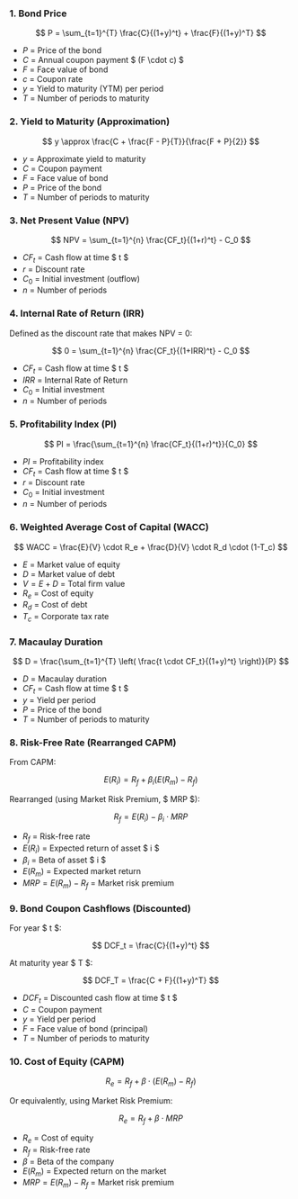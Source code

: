 ### 1. Bond Price

$$
P = \sum_{t=1}^{T} \frac{C}{(1+y)^t} + \frac{F}{(1+y)^T}
$$

- $P$ = Price of the bond  
- $C$ = Annual coupon payment $ (F \cdot c) $  
- $F$ = Face value of bond  
- $c$ = Coupon rate  
- $y$ = Yield to maturity (YTM) per period  
- $T$ = Number of periods to maturity  


### 2. Yield to Maturity (Approximation)

$$
y \approx \frac{C + \frac{F - P}{T}}{\frac{F + P}{2}}
$$

- $y$ = Approximate yield to maturity  
- $C$ = Coupon payment  
- $F$ = Face value of bond  
- $P$ = Price of the bond  
- $T$ = Number of periods to maturity  


### 3. Net Present Value (NPV)

$$
NPV = \sum_{t=1}^{n} \frac{CF_t}{(1+r)^t} - C_0
$$

- $CF_t$ = Cash flow at time $ t $  
- $r$ = Discount rate  
- $C_0$ = Initial investment (outflow)  
- $n$ = Number of periods  


### 4. Internal Rate of Return (IRR)

Defined as the discount rate that makes NPV = 0:

$$
0 = \sum_{t=1}^{n} \frac{CF_t}{(1+IRR)^t} - C_0
$$

- $CF_t$ = Cash flow at time $ t $  
- $IRR$ = Internal Rate of Return  
- $C_0$ = Initial investment  
- $n$ = Number of periods  


### 5. Profitability Index (PI)

$$
PI = \frac{\sum_{t=1}^{n} \frac{CF_t}{(1+r)^t}}{C_0}
$$

- $PI$ = Profitability index  
- $CF_t$ = Cash flow at time $ t $  
- $r$ = Discount rate  
- $C_0$ = Initial investment  
- $n$ = Number of periods  


### 6. Weighted Average Cost of Capital (WACC)

$$
WACC = \frac{E}{V} \cdot R_e + \frac{D}{V} \cdot R_d \cdot (1-T_c)
$$

- $E$ = Market value of equity  
- $D$ = Market value of debt  
- $V = E + D$ = Total firm value  
- $R_e$ = Cost of equity  
- $R_d$ = Cost of debt  
- $T_c$ = Corporate tax rate  


### 7. Macaulay Duration

$$
D = \frac{\sum_{t=1}^{T} \left( \frac{t \cdot CF_t}{(1+y)^t} \right)}{P}
$$

- $D$ = Macaulay duration  
- $CF_t$ = Cash flow at time $ t $  
- $y$ = Yield per period  
- $P$ = Price of the bond  
- $T$ = Number of periods to maturity  


### 8. Risk-Free Rate (Rearranged CAPM)

From CAPM:

$$
E(R_i) = R_f + \beta_i (E(R_m) - R_f)
$$

Rearranged (using Market Risk Premium, $ MRP $):

$$
R_f = E(R_i) - \beta_i \cdot MRP
$$

- $R_f$ = Risk-free rate  
- $E(R_i)$ = Expected return of asset $ i $  
- $\beta_i$ = Beta of asset $ i $  
- $E(R_m)$ = Expected market return  
- $MRP = E(R_m) - R_f$ = Market risk premium  


### 9. Bond Coupon Cashflows (Discounted)

For year $ t $:

$$
DCF_t = \frac{C}{(1+y)^t}
$$

At maturity year $ T $:

$$
DCF_T = \frac{C + F}{(1+y)^T}
$$

- $DCF_t$ = Discounted cash flow at time $ t $  
- $C$ = Coupon payment  
- $y$ = Yield per period  
- $F$ = Face value of bond (principal)  
- $T$ = Number of periods to maturity  


### 10. Cost of Equity (CAPM)

$$
R_e = R_f + \beta \cdot (E(R_m) - R_f)
$$

Or equivalently, using Market Risk Premium:

$$
R_e = R_f + \beta \cdot MRP
$$

- $R_e$ = Cost of equity  
- $R_f$ = Risk-free rate  
- $\beta$ = Beta of the company  
- $E(R_m)$ = Expected return on the market  
- $MRP = E(R_m) - R_f$ = Market risk premium  

